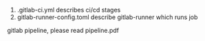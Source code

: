1. .gitlab-ci.yml describes ci/cd stages
2. gitlab-runner-config.toml describe gitlab-runner which runs job

gitlab pipeline, please read pipeline.pdf 
